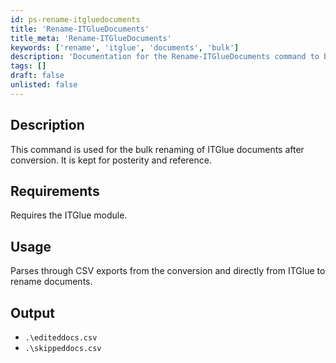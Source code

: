 ```yaml
---
id: ps-rename-itgluedocuments
title: 'Rename-ITGlueDocuments'
title_meta: 'Rename-ITGlueDocuments'
keywords: ['rename', 'itglue', 'documents', 'bulk']
description: 'Documentation for the Rename-ITGlueDocuments command to bulk rename ITGlue documents after conversion.'
tags: []
draft: false
unlisted: false
---
```


## Description
This command is used for the bulk renaming of ITGlue documents after conversion. It is kept for posterity and reference.

## Requirements
Requires the ITGlue module.

## Usage
Parses through CSV exports from the conversion and directly from ITGlue to rename documents.

## Output
- `.\editeddocs.csv`
- `.\skippeddocs.csv`



